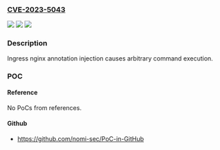 ### [CVE-2023-5043](https://cve.mitre.org/cgi-bin/cvename.cgi?name=CVE-2023-5043)
![](https://img.shields.io/static/v1?label=Product&message=ingress-nginx&color=blue)
![](https://img.shields.io/static/v1?label=Version&message=n%2Fa&color=blue)
![](https://img.shields.io/static/v1?label=Vulnerability&message=CWE-20%3A%20Improper%20Input%20Validation&color=brighgreen)

### Description

Ingress nginx annotation injection causes arbitrary command execution.

### POC

#### Reference
No PoCs from references.

#### Github
- https://github.com/nomi-sec/PoC-in-GitHub

